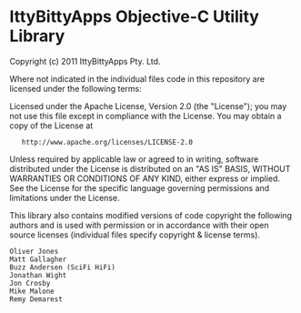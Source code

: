# IttyBittyApps Objective-C Utility Library

Copyright (c) 2011 IttyBittyApps Pty. Ltd.

Where not indicated in the individual files code in this repository are licensed under the following terms:

   Licensed under the Apache License, Version 2.0 (the "License");
   you may not use this file except in compliance with the License.
   You may obtain a copy of the License at

       http://www.apache.org/licenses/LICENSE-2.0

   Unless required by applicable law or agreed to in writing, software
   distributed under the License is distributed on an "AS IS" BASIS,
   WITHOUT WARRANTIES OR CONDITIONS OF ANY KIND, either express or implied.
   See the License for the specific language governing permissions and
   limitations under the License.

This library also contains modified versions of code copyright the following authors and is used with permission or in accordance with their open source licenses (individual files specify copyright & license terms).

    Oliver Jones
    Matt Gallagher
    Buzz Andersen (SciFi HiFi)
    Jonathan Wight
    Jon Crosby
    Mike Malone
    Remy Demarest
